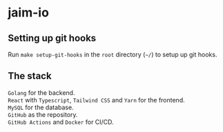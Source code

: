 # jaim-io

## Setting up git hooks
Run `make setup-git-hooks` in the `root` directory (`~/`) to setup up git hooks. <br />

## The stack
`Golang` for the backend. <br />
`React` with `Typescript`, `Tailwind CSS` and `Yarn` for the frontend. <br />
`MySQL` for the database. <br />
`GitHub` as the repository. <br />
`GitHub Actions` and `Docker` for CI/CD. <br />

